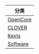 | 分类                                                         |
| ------------------------------------------------------------ |
| [OpenCore](https://cdn.jsdelivr.net/gh/athlonreg/hacktools/OpenCore/index.html) |
| [CLOVER](https://cdn.jsdelivr.net/gh/athlonreg/hacktools/CLOVER/index.html) |
| [Kexts](https://cdn.jsdelivr.net/gh/athlonreg/hacktools/Kexts/index.html) |
| [Software](https://cdn.jsdelivr.net/gh/athlonreg/hacktools/Software/index.html) |

